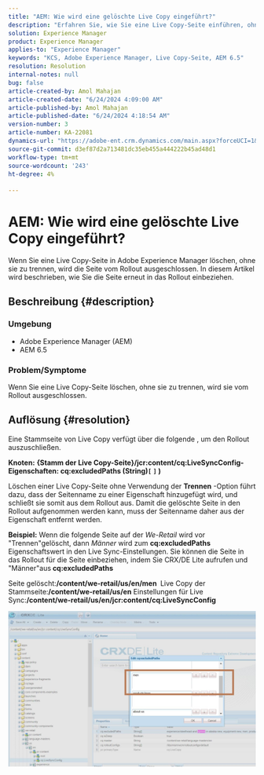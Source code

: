 ```yaml
---
title: "AEM: Wie wird eine gelöschte Live Copy eingeführt?"
description: "Erfahren Sie, wie Sie eine Live Copy-Seite einführen, ohne sie in Adobe Experience Manager zu trennen."
solution: Experience Manager
product: Experience Manager
applies-to: "Experience Manager"
keywords: "KCS, Adobe Experience Manager, Live Copy-Seite, AEM 6.5"
resolution: Resolution
internal-notes: null
bug: false
article-created-by: Amol Mahajan
article-created-date: "6/24/2024 4:09:00 AM"
article-published-by: Amol Mahajan
article-published-date: "6/24/2024 4:18:54 AM"
version-number: 3
article-number: KA-22081
dynamics-url: "https://adobe-ent.crm.dynamics.com/main.aspx?forceUCI=1&pagetype=entityrecord&etn=knowledgearticle&id=ecb6b27b-df31-ef11-8409-00224809adb3"
source-git-commit: d3ef87d2a713481dc35eb455a444222b45ad48d1
workflow-type: tm+mt
source-wordcount: '243'
ht-degree: 4%

---
```


# AEM: Wie wird eine gelöschte Live Copy eingeführt?


Wenn Sie eine Live Copy-Seite in Adobe Experience Manager löschen, ohne sie zu trennen, wird die Seite vom Rollout ausgeschlossen. In diesem Artikel wird beschrieben, wie Sie die Seite erneut in das Rollout einbeziehen.

## Beschreibung {#description}


### <b>Umgebung</b>

- Adobe Experience Manager (AEM)
- AEM 6.5




### <b>Problem/Symptome</b>

Wenn Sie eine Live Copy-Seite löschen, ohne sie zu trennen, wird sie vom Rollout ausgeschlossen.


## Auflösung {#resolution}


Eine Stammseite von Live Copy verfügt über die folgende &#x200B;, um den Rollout auszuschließen.

<b>Knoten:</b> <b>{Stamm der Live Copy-Seite}/jcr:content/cq:LiveSyncConfig-Eigenschaften: cq:excludedPaths (String)`[` `]` )</b>

Löschen einer Live Copy-Seite ohne Verwendung der <b>Trennen</b> -Option führt dazu, dass der Seitenname zu einer Eigenschaft hinzugefügt wird, und schließt sie somit aus dem Rollout aus. Damit die gelöschte Seite in den Rollout aufgenommen werden kann, muss der Seitenname daher aus der Eigenschaft entfernt werden.

<b>Beispiel:</b>
Wenn die folgende Seite auf der *We-Retail* wird vor &quot;Trennen&quot;gelöscht, dann *Männer* wird zum <b>cq:excludedPaths </b>Eigenschaftswert in den Live Sync-Einstellungen.
Sie können die Seite in das Rollout für die Seite einbeziehen, indem Sie CRX/DE Lite aufrufen und &quot;Männer&quot;aus<b> cq:excludedPaths</b>

Seite gelöscht:<b>/content/we-retail/us/en/men </b>
Live Copy der Stammseite:<b>/content/we-retail/us/en</b>
Einstellungen für Live Sync:<b>/content/we-retail/us/en/jcr:content/cq:LiveSyncConfig</b>

![](assets/a7eb936c-03f6-ed11-8848-6045bd006295.png)
